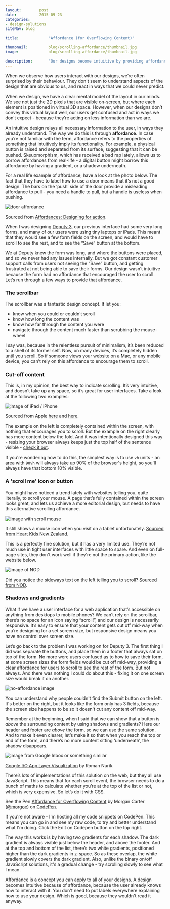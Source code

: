 ```yaml
---
layout:        post
date:          2015-09-23
categories:    
- design-solutions
siteNav: blog

title:             "Affordance (for Overflowing Content)"

thumbnail:         blog/scrolling-affordance/thumbnail.jpg
image:             blog/scrolling-affordance/thumbnail.jpg

description:       "Our designs become intuitive by providing affordance to encourage particular behaviours."
---
```


When we observe how users interact with our designs, we’re often surprised by their behaviour. They don't seem to understand aspects of the design that are obvious to us, and react in ways that we could never predict. 

When we design, we have a clear mental model of the layout in our minds. We see not just the 2D pixels that are visible on-screen, but where each element is positioned in virtual 3D space. However, when our designs don’t convey this virtual layout well, our users get confused and act in ways we don’t expect - because they’re acting on less information than we are.

An intuitive design relays all necessary information to the user, in ways they already understand. The way we do this is through **affordance**. In case you’re not familiar with the term, affordance refers to the properties of something that intuitively imply its functionality. For example, a physical button is raised and separated from its surface, suggesting that it can be pushed. Skeuomorphism, which has received a bad rap lately, allows us to borrow affordances from real-life - a digital button might borrow this affordance by having a gradient, or a shadow underneath. 

For a real life example of affordance, have a look at the photo below. The fact that they have to label how to use a door means that it’s not a good design. The bars on the ‘push’ side of the door provide a misleading affordance to pull - you need a handle to pull, but a handle is useless when pushing.

![door affordance][door-affordance]
<figcaption>Sourced from <a href="http://finalmile.in/behaviourarchitecture/affordances-designing-for-action">Affordances: Designing for action</a>.</figcaption>

When I was designing [Deputy 3](/work/deputy-3/), our previous interface had some very long forms, and many of our users were using tiny laptops or iPads. This meant that they would see a few form fields on the screen, and would have to scroll to see the rest, and to see the “Save” button at the bottom.

We at Deputy knew the form was long, and where the buttons were placed, and so we never had any issues internally. But we got constant customer support calls from users not seeing the “Save” button, and getting frustrated at not being able to save their forms. Our design wasn’t intuitive because the form had no affordance that encouraged the user to scroll. Let’s run through a few ways to provide that affordance.

### The scrollbar
The scrollbar was a fantastic design concept. It let you:

- know when you could or couldn’t scroll
- know how long the content was
- know how far through the content you were
- navigate through the content much faster than scrubbing the mouse-wheel

I say was, because in the relentless pursuit of minimalism, it’s been reduced to a shell of its former self. Now, on many devices, it’s completely hidden until you scroll. So if someone views your website on a Mac, or any mobile device, you can’t rely on this affordance to encourage them to scroll.

### Cut-off content
This is, in my opinion, the best way to indicate scrolling. It’s very intuitive, and doesn’t take up any space, so it’s great for user interfaces. Take a look at the following two examples:

![image of iPad / iPhone][ipad-vs-iphone]
<figcaption>Sourced from Apple <a href="http://www.apple.com/iphone-6/">here</a> and <a href="http://www.apple.com/ipad-air-2/">here</a>.</figcaption>

The example on the left is completely contained within the screen, with nothing that encourages you to scroll. But the example on the right clearly has more content below the fold. And it was intentionally designed this way - resizing your browser always keeps just the top half of the sentence visible - <a href="http://www.apple.com/ipad-air-2/">check it out</a>.

If you're wondering how to do this, the simplest way is to use `vh` units - an area with `90vh` will always take up 90% of the browser's height, so you'll always have that bottom 10% visible.

### A 'scroll me' icon or button
You might have noticed a trend lately with websites telling you, quite literally, to scroll your mouse. A page that’s fully contained within the screen looks great, and lets us achieve a more editorial design, but needs to have this alternative scrolling affordance.

![image with scroll mouse][mouse-scroll]
<figcaption>It still shows a mouse icon when you visit on a tablet unfortunately. <a href="http://www.heartkids.co.nz/">Sourced from Heart Kids New Zealand</a>.</figcaption>

This is a perfectly fine solution, but it has a very limited use. They’re not much use in tight user interfaces with little space to spare. And even on full-page sites, they don't work well if they're not the primary action, like the website below.

![image of NOD][minimal-indicator]
<figcaption>Did you notice the sideways text on the left telling you to scroll? <a href="http://yougotthenod.com/">Sourced from NOD</a>.</figcaption>

### Shadows and gradients
What if we have a user interface for a web application that’s accessible on anything from desktops to mobile phones? We can’t rely on the scrollbar, there’s no space for an icon saying “scroll!”, and our design is necessarily responsive. It’s easy to ensure that your content gets cut off mid-way when you’re designing for a set screen size, but responsive design means you have no control over screen size.

Let’s go back to the problem I was working on for Deputy 3. The first thing I did was separate the buttons, and place them in a footer that always sat on top of the form. No more were users confused as to how to save their form, at some screen sizes the form fields would be cut off mid-way, providing a clear affordance for users to scroll to see the rest of the form. But not always. And there was nothing I could do about this - fixing it on one screen size would break it on another.

![no-affordance image][deputy-forms]
<figcaption>
	You can understand why people couldn't find the Submit button on the left. It's better on the right, but it looks like the form only has 3 fields, because the screen size happens to be so it doesn't cut any content off mid-way.
</figcaption>

Remember at the beginning, when I said that we can show that a button is *above* the surrounding content by using shadows and gradients? Here our header and footer are *above* the form, so we can use the same solution. And to make it even clearer, let’s make it so that when you reach the top or end of the form, and there’s no more content sitting ‘underneath’, the shadow disappears.

![image from Google Inbox or something similar][material-design]
<figcaption><a href="https://dribbble.com/shots/2238573-Google-I-O-App-Layer-Visualization">Google I/O App Layer Visualization</a> by Roman Nurik.</figcaption>

There’s lots of implementations of this solution on the web, but they all use JavaScript. This means that for each scroll event, the browser needs to do a bunch of maths to calculate whether you’re at the top of the list or not, which is very expensive. So let’s do it with CSS.

<p data-height="450" data-theme-id="0" data-slug-hash="rVepxe" data-default-tab="result" data-user="morgoe" class='codepen'>See the Pen <a href='http://codepen.io/morgoe/pen/rVepxe/'>Affordance for Overflowing Content</a> by Morgan Carter (<a href='http://codepen.io/morgoe'>@morgoe</a>) on <a href='http://codepen.io'>CodePen</a>.</p>
<script async src="//assets.codepen.io/assets/embed/ei.js"></script>
<figcaption>If you're not aware - I'm hosting all my code snippets on CodePen. This means you can go in and see my raw code, to try and better understand what I'm doing. Click the Edit on Codepen button on the top right.</figcaption>

The way this works is by having two gradients for each shadow. The dark gradient is always visible just below the header, and above the footer. And at the top and bottom of the list, there’s two white gradients, positioned higher than the dark gradients in z-space. So as these overlap, the white gradient slowly covers the dark gradient. Also, unlike the binary on/off JavaScript solutions, it's a gradual change - try scrolling slowly to see what I mean.

Affordance is a concept you can apply to all of your designs. A design becomes intuitive because of affordance, because the user already knows how to interact with it. You don't need to put labels everywhere explaining how to use your design. Which is good, because they wouldn't read it anyway.

[door-affordance]: /assets/images/blog/scrolling-affordance/door-affordance.jpg
[mouse-scroll]: /assets/images/blog/scrolling-affordance/mouse-scroll.jpg
[ipad-vs-iphone]: /assets/images/blog/scrolling-affordance/ipad-vs-iphone.png
[minimal-indicator]: /assets/images/blog/scrolling-affordance/minimal-indicator.png
[deputy-forms]: /assets/images/blog/scrolling-affordance/deputy-forms.png
[google-inbox]: /assets/images/blog/scrolling-affordance/google-inbox.png
[material-design]: /assets/images/blog/scrolling-affordance/material-design.gif
